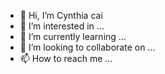 - 👋 Hi, I’m Cynthia cai
- 👀 I’m interested in ...
- 🌱 I’m currently learning ...
- 💞️ I’m looking to collaborate on ...
- 📫 How to reach me ...